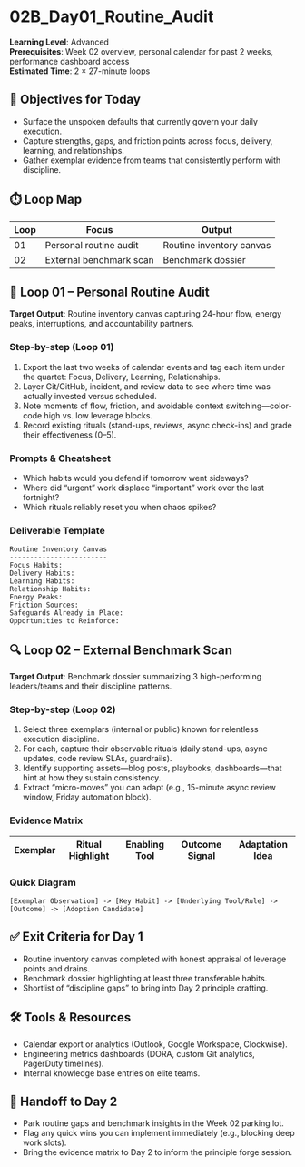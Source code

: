# 02B_Day01_Routine_Audit

**Learning Level**: Advanced  
**Prerequisites**: Week 02 overview, personal calendar for past 2 weeks, performance dashboard access  
**Estimated Time**: 2 × 27-minute loops

## 🎯 Objectives for Today

- Surface the unspoken defaults that currently govern your daily execution.
- Capture strengths, gaps, and friction points across focus, delivery, learning, and relationships.
- Gather exemplar evidence from teams that consistently perform with discipline.

## ⏱️ Loop Map

| Loop | Focus | Output |
| --- | --- | --- |
| 01 | Personal routine audit | Routine inventory canvas |
| 02 | External benchmark scan | Benchmark dossier |

## 🧭 Loop 01 – Personal Routine Audit

**Target Output**: Routine inventory canvas capturing 24-hour flow, energy peaks, interruptions, and accountability partners.

### Step-by-step (Loop 01)

1. Export the last two weeks of calendar events and tag each item under the quartet: Focus, Delivery, Learning, Relationships.
2. Layer Git/GitHub, incident, and review data to see where time was actually invested versus scheduled.
3. Note moments of flow, friction, and avoidable context switching—color-code high vs. low leverage blocks.
4. Record existing rituals (stand-ups, reviews, async check-ins) and grade their effectiveness (0–5).

### Prompts & Cheatsheet

- Which habits would you defend if tomorrow went sideways?
- Where did “urgent” work displace “important” work over the last fortnight?
- Which rituals reliably reset you when chaos spikes?

### Deliverable Template

```text
Routine Inventory Canvas
------------------------
Focus Habits:
Delivery Habits:
Learning Habits:
Relationship Habits:
Energy Peaks:
Friction Sources:
Safeguards Already in Place:
Opportunities to Reinforce:
```

## 🔍 Loop 02 – External Benchmark Scan

**Target Output**: Benchmark dossier summarizing 3 high-performing leaders/teams and their discipline patterns.

### Step-by-step (Loop 02)

1. Select three exemplars (internal or public) known for relentless execution discipline.
2. For each, capture their observable rituals (daily stand-ups, async updates, code review SLAs, guardrails).
3. Identify supporting assets—blog posts, playbooks, dashboards—that hint at how they sustain consistency.
4. Extract “micro-moves” you can adapt (e.g., 15-minute async review window, Friday automation block).

### Evidence Matrix

| Exemplar | Ritual Highlight | Enabling Tool | Outcome Signal | Adaptation Idea |
| --- | --- | --- | --- | --- |

### Quick Diagram

```text
[Exemplar Observation] -> [Key Habit] -> [Underlying Tool/Rule] -> [Outcome] -> [Adoption Candidate]
```

## ✅ Exit Criteria for Day 1

- Routine inventory canvas completed with honest appraisal of leverage points and drains.
- Benchmark dossier highlighting at least three transferable habits.
- Shortlist of “discipline gaps” to bring into Day 2 principle crafting.

## 🛠️ Tools & Resources

- Calendar export or analytics (Outlook, Google Workspace, Clockwise).
- Engineering metrics dashboards (DORA, custom Git analytics, PagerDuty timelines).
- Internal knowledge base entries on elite teams.

## 🔄 Handoff to Day 2

- Park routine gaps and benchmark insights in the Week 02 parking lot.
- Flag any quick wins you can implement immediately (e.g., blocking deep work slots).
- Bring the evidence matrix to Day 2 to inform the principle forge session.
